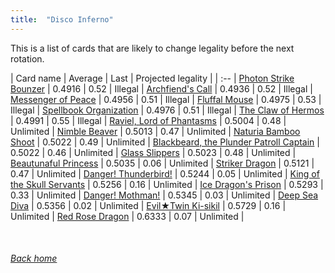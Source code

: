 ```yaml
---
title:  "Disco Inferno"
---
```


This is a list of cards that are likely to change legality before the next rotation.

| Card name | Average | Last | Projected legality |
| :-- |
[Photon Strike Bounzer](https://db.ygoprodeck.com/card/?search=Photon%20Strike%20Bounzer) | 0.4916 | 0.52 | Illegal |
[Archfiend's Call](https://db.ygoprodeck.com/card/?search=Archfiend's%20Call) | 0.4936 | 0.52 | Illegal |
[Messenger of Peace](https://db.ygoprodeck.com/card/?search=Messenger%20of%20Peace) | 0.4956 | 0.51 | Illegal |
[Fluffal Mouse](https://db.ygoprodeck.com/card/?search=Fluffal%20Mouse) | 0.4975 | 0.53 | Illegal |
[Spellbook Organization](https://db.ygoprodeck.com/card/?search=Spellbook%20Organization) | 0.4976 | 0.51 | Illegal |
[The Claw of Hermos](https://db.ygoprodeck.com/card/?search=The%20Claw%20of%20Hermos) | 0.4991 | 0.55 | Illegal |
[Raviel, Lord of Phantasms](https://db.ygoprodeck.com/card/?search=Raviel,%20Lord%20of%20Phantasms) | 0.5004 | 0.48 | Unlimited |
[Nimble Beaver](https://db.ygoprodeck.com/card/?search=Nimble%20Beaver) | 0.5013 | 0.47 | Unlimited |
[Naturia Bamboo Shoot](https://db.ygoprodeck.com/card/?search=Naturia%20Bamboo%20Shoot) | 0.5022 | 0.49 | Unlimited |
[Blackbeard, the Plunder Patroll Captain](https://db.ygoprodeck.com/card/?search=Blackbeard,%20the%20Plunder%20Patroll%20Captain) | 0.5022 | 0.46 | Unlimited |
[Glass Slippers](https://db.ygoprodeck.com/card/?search=Glass%20Slippers) | 0.5023 | 0.48 | Unlimited |
[Beautunaful Princess](https://db.ygoprodeck.com/card/?search=Beautunaful%20Princess) | 0.5035 | 0.06 | Unlimited |
[Striker Dragon](https://db.ygoprodeck.com/card/?search=Striker%20Dragon) | 0.5121 | 0.47 | Unlimited |
[Danger! Thunderbird!](https://db.ygoprodeck.com/card/?search=Danger!%20Thunderbird!) | 0.5244 | 0.05 | Unlimited |
[King of the Skull Servants](https://db.ygoprodeck.com/card/?search=King%20of%20the%20Skull%20Servants) | 0.5256 | 0.16 | Unlimited |
[Ice Dragon's Prison](https://db.ygoprodeck.com/card/?search=Ice%20Dragon's%20Prison) | 0.5293 | 0.33 | Unlimited |
[Danger! Mothman!](https://db.ygoprodeck.com/card/?search=Danger!%20Mothman!) | 0.5345 | 0.03 | Unlimited |
[Deep Sea Diva](https://db.ygoprodeck.com/card/?search=Deep%20Sea%20Diva) | 0.5356 | 0.02 | Unlimited |
[Evil★Twin Ki-sikil](https://db.ygoprodeck.com/card/?search=Evil★Twin%20Ki-sikil) | 0.5729 | 0.16 | Unlimited |
[Red Rose Dragon](https://db.ygoprodeck.com/card/?search=Red%20Rose%20Dragon) | 0.6333 | 0.07 | Unlimited |

<br>

###### [Back home](index)